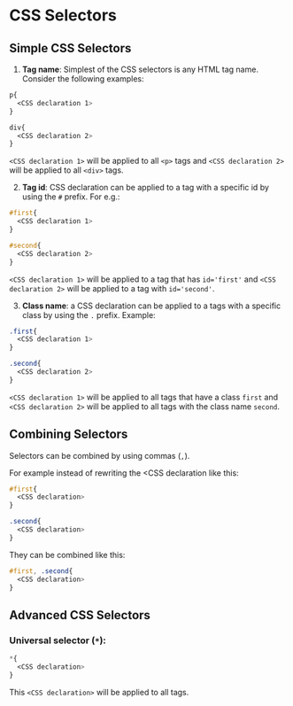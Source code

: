 # CSS Selectors

## Simple CSS Selectors
1. **Tag name**: Simplest of the CSS selectors is any HTML tag name.
   Consider the following examples:

```css
p{
  <CSS declaration 1>
}

div{
  <CSS declaration 2>
}

```

`<CSS declaration 1>` will be applied to all `<p>` tags and `<CSS
declaration 2>` will be applied to all `<div>` tags.

2. **Tag id**: CSS declaration can be applied to a tag with a specific
   id by using the `#` prefix. For e.g.:

```css
#first{
  <CSS declaration 1>
}

#second{
  <CSS declaration 2>
}
```

`<CSS declaration 1>` will be applied to a tag that has `id='first'` and
`<CSS declaration 2>` will be applied to a tag with `id='second'`.

3. **Class name**: a CSS declaration can be applied to a tags with a
   specific class by using the `.` prefix. Example:


```css
.first{
  <CSS declaration 1>
}

.second{
  <CSS declaration 2>
}
```

`<CSS declaration 1>` will be applied to all tags that have a class `first` and
`<CSS declaration 2>` will be applied to all tags with the class name `second`.


## Combining Selectors

Selectors can be combined by using commas (`,`).

For example instead of rewriting the <CSS declaration like this:

```css
#first{
  <CSS declaration>
}

.second{
  <CSS declaration>
}
```

They can be combined like this:

```css
#first, .second{
  <CSS declaration>
}
```


## Advanced CSS Selectors

### Universal selector (`*`):
```css
*{
  <CSS declaration>
}
```

This `<CSS declaration>` will be applied to all tags.



